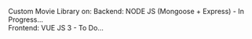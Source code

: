 Custom Movie Library on: Backend: NODE JS (Mongoose + Express) - In Progress...<br/>
Frontend: VUE JS 3 - To Do...
